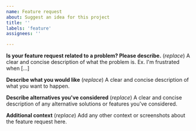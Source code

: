```yaml
---
name: Feature request
about: Suggest an idea for this project
title: ''
labels: 'feature'
assignees: ''

---
```


**Is your feature request related to a problem? Please describe.**
(*replace*) A clear and concise description of what the problem is. Ex. I'm frustrated when [...]

**Describe what you would like**
(*replace*) A clear and concise description of what you want to happen.

**Describe alternatives you've considered**
(*replace*) A clear and concise description of any alternative solutions or features you've considered.

**Additional context**
(*replace*) Add any other context or screenshots about the feature request here.
